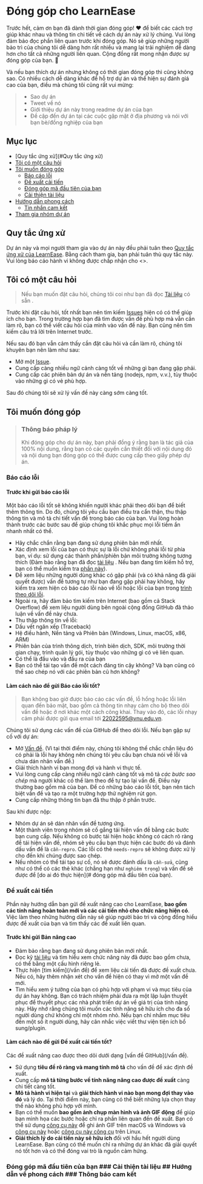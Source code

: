 <!-- omit in toc -->
# Đóng góp cho LearnEase

Trước hết, cảm ơn bạn đã dành thời gian đóng góp! ❤️
 để biết các cách trợ giúp khác nhau và thông tin chi tiết về cách dự án này xử lý chúng. Vui lòng đảm bảo đọc phần liên quan trước khi đóng góp. Nó sẽ giúp những người bảo trì của chúng tôi dễ dàng hơn rất nhiều và mang lại trải nghiệm dễ dàng hơn cho tất cả những người liên quan. Cộng đồng rất mong nhận được sự đóng góp của bạn. 🎉

Và nếu bạn thích dự án nhưng không có thời gian đóng góp thì cũng không sao. Có nhiều cách dễ dàng khác để hỗ trợ dự án và thể hiện sự đánh giá cao của bạn, điều mà chúng tôi cũng rất vui mừng:

> - Sao dự án
> - Tweet về nó
> - Giới thiệu dự án này trong readme dự án của bạn
> - Đề cập đến dự án tại các cuộc gặp mặt ở địa phương và nói với bạn bè/đồng nghiệp của bạn

<!-- omit in toc -->
## Mục lục

- [Quy tắc ứng xử](#Quy tắc ứng xử)
- [Tôi có một câu hỏi](#i-have-a-question)
- [Tôi muốn đóng góp](#i-want-to-contribute)
  - [Báo cáo lỗi](#reporting-bugs)
  - [Đề xuất cải tiến](#suggesting-enhancements)
  - [Đóng góp mã đầu tiên của bạn](#your-first-code-contribution)
  - [Cải thiện tài liệu](#improving-the-documentation)
- [Hướng dẫn phong cách](#styleguides)
  - [Tin nhắn cam kết](#commit-messages)
- [Tham gia nhóm dự án](#join-the-project-team)


## Quy tắc ứng xử

Dự án này và mọi người tham gia vào dự án này đều phải tuân theo
[Quy tắc ứng xử của LearnEase](https://github.com/HienNguyenPhan/LearnEaseblob/CODE_OF_CONDUCT.md).
Bằng cách tham gia, bạn phải tuân thủ quy tắc này. Vui lòng báo cáo hành vi không được chấp nhận cho <>.


## Tôi có một câu hỏi

> Nếu bạn muốn đặt câu hỏi, chúng tôi coi như bạn đã đọc [Tài liệu]() có sẵn .

Trước khi đặt câu hỏi, tốt nhất bạn nên tìm kiếm [Issues](https://github.com/HienNguyenPhan/LearnEase/issues) hiện có có thể giúp ích cho bạn. Trong trường hợp bạn đã tìm được vấn đề phù hợp mà vẫn cần làm rõ, bạn có thể viết câu hỏi của mình vào vấn đề này. Bạn cũng nên tìm kiếm câu trả lời trên Internet trước.

Nếu sau đó bạn vẫn cảm thấy cần đặt câu hỏi và cần làm rõ, chúng tôi khuyên bạn nên làm như sau:

- Mở một [Issue](https://github.com/HienNguyenPhan/LearnEase/issues/new).
- Cung cấp càng nhiều ngữ cảnh càng tốt về những gì bạn đang gặp phải.
- Cung cấp các phiên bản dự án và nền tảng (nodejs, npm, v.v.), tùy thuộc vào những gì có vẻ phù hợp.

Sau đó chúng tôi sẽ xử lý vấn đề này càng sớm càng tốt.
<!--
You might want to create a separate issue tag for questions and include it in this description. People should then tag their issues accordingly.

Depending on how large the project is, you may want to outsource the questioning, e.g. to Stack Overflow or Gitter. You may add additional contact and information possibilities:
- IRC
- Slack
- Gitter
- Stack Overflow tag
- Blog
- FAQ
- Roadmap
- E-Mail List
- Forum
-->

## Tôi muốn đóng góp

> ### Thông báo pháp lý <!-- omit in toc -->
> Khi đóng góp cho dự án này, bạn phải đồng ý rằng bạn là tác giả của 100% nội dung, rằng bạn có các quyền cần thiết đối với nội dung đó và nội dung bạn đóng góp có thể được cung cấp theo giấy phép dự án.

### Báo cáo lỗi

<!-- omit in toc -->
#### Trước khi gửi báo cáo lỗi

Một báo cáo lỗi tốt sẽ không khiến người khác phải theo dõi bạn để biết thêm thông tin. Do đó, chúng tôi yêu cầu bạn điều tra cẩn thận, thu thập thông tin và mô tả chi tiết vấn đề trong báo cáo của bạn. Vui lòng hoàn thành trước các bước sau để giúp chúng tôi khắc phục mọi lỗi tiềm ẩn nhanh nhất có thể.

- Hãy chắc chắn rằng bạn đang sử dụng phiên bản mới nhất.
- Xác định xem lỗi của bạn có thực sự là lỗi chứ không phải lỗi từ phía bạn, ví dụ: sử dụng các thành phần/phiên bản môi trường không tương thích (Đảm bảo rằng bạn đã đọc [tài liệu]() . Nếu bạn đang tìm kiếm hỗ trợ, bạn có thể muốn kiểm tra [phần này](#i-have-a-question)).
- Để xem liệu những người dùng khác có gặp phải (và có khả năng đã giải quyết được) vấn đề tương tự như bạn đang gặp phải hay không, hãy kiểm tra xem hiện có báo cáo lỗi nào về lỗi hoặc lỗi của bạn trong  [ trình theo dõi lỗi](https://github.com/HienNguyenPhan/LearnEaseissues?q=label%3Abug).
- Ngoài ra, hãy đảm bảo tìm kiếm trên Internet (bao gồm cả Stack Overflow) để xem liệu người dùng bên ngoài cộng đồng GitHub đã thảo luận về vấn đề này chưa.
- Thu thập thông tin về lỗi:
- Dấu vết ngăn xếp (Traceback)
- Hệ điều hành, Nền tảng và Phiên bản (Windows, Linux, macOS, x86, ARM)
- Phiên bản của trình thông dịch, trình biên dịch, SDK, môi trường thời gian chạy, trình quản lý gói, tùy thuộc vào những gì có vẻ liên quan.
- Có thể là đầu vào và đầu ra của bạn
- Bạn có thể tái tạo vấn đề một cách đáng tin cậy không? Và bạn cũng có thể sao chép nó với các phiên bản cũ hơn không?

<!-- omit in toc -->
#### Làm cách nào để gửi Báo cáo lỗi tốt?

> Bạn không bao giờ được báo cáo các vấn đề, lỗ hổng hoặc lỗi liên quan đến bảo mật, bao gồm cả thông tin nhạy cảm cho bộ theo dõi vấn đề hoặc ở nơi khác một cách công khai. Thay vào đó, các lỗi nhạy cảm phải được gửi qua email tới <22022595@vnu.edu.vn>.
<!-- You may add a PGP key to allow the messages to be sent encrypted as well. -->

Chúng tôi sử dụng các vấn đề của GitHub để theo dõi lỗi. Nếu bạn gặp sự cố với dự án:

- Mở [Vấn đề](/issues/new). (Vì tại thời điểm này, chúng tôi không thể chắc chắn liệu đó có phải là lỗi hay không nên chúng tôi yêu cầu bạn chưa nói về lỗi và chưa dán nhãn vấn đề.)
- Giải thích hành vi bạn mong đợi và hành vi thực tế.
- Vui lòng cung cấp càng nhiều ngữ cảnh càng tốt và mô tả *các bước sao chép* mà người khác có thể làm theo để tự tạo lại vấn đề. Điều này thường bao gồm mã của bạn. Để có những báo cáo lỗi tốt, bạn nên tách biệt vấn đề và tạo ra một trường hợp thử nghiệm rút gọn.
- Cung cấp những thông tin bạn đã thu thập ở phần trước.

Sau khi được nộp:

- Nhóm dự án sẽ dán nhãn vấn đề tương ứng.
- Một thành viên trong nhóm sẽ cố gắng tái hiện vấn đề bằng các bước bạn cung cấp. Nếu không có bước tái hiện hoặc không có cách rõ ràng để tái hiện vấn đề, nhóm sẽ yêu cầu bạn thực hiện các bước đó và đánh dấu vấn đề là `cần-repro`. Các lỗi có thẻ `needs-repro` sẽ không được xử lý cho đến khi chúng được sao chép.
- Nếu nhóm có thể tái tạo sự cố, nó sẽ được đánh dấu là `cần-sửa`, cũng như có thể có các thẻ khác (chẳng hạn như `nghiêm trọng`) và vấn đề sẽ được để [do ai đó thực hiện](# đóng góp mã đầu tiên của bạn).

<!-- You might want to create an issue template for bugs and errors that can be used as a guide and that defines the structure of the information to be included. If you do so, reference it here in the description. -->


### Đề xuất cải tiến

Phần này hướng dẫn bạn gửi đề xuất nâng cao cho LearnEase, **bao gồm các tính năng hoàn toàn mới và các cải tiến nhỏ cho chức năng hiện có**. Việc làm theo những hướng dẫn này sẽ giúp người bảo trì và cộng đồng hiểu được đề xuất của bạn và tìm thấy các đề xuất liên quan.

<!-- omit in toc -->
#### Trước khi gửi Bản nâng cao

- Đảm bảo rằng bạn đang sử dụng phiên bản mới nhất.
- Đọc kỹ [tài liệu]() và tìm hiểu xem chức năng này đã được bao gồm chưa, có thể bằng một cấu hình riêng lẻ.
- Thực hiện [tìm kiếm](/vấn đề) để xem liệu cải tiến đã được đề xuất chưa. Nếu có, hãy thêm nhận xét cho vấn đề hiện có thay vì mở một vấn đề mới.
- Tìm hiểu xem ý tưởng của bạn có phù hợp với phạm vi và mục tiêu của dự án hay không. Bạn có trách nhiệm phải đưa ra một lập luận thuyết phục để thuyết phục các nhà phát triển dự án về giá trị của tính năng này. Hãy nhớ rằng chúng tôi muốn các tính năng sẽ hữu ích cho đa số người dùng chứ không chỉ một nhóm nhỏ. Nếu bạn chỉ nhắm mục tiêu đến một số ít người dùng, hãy cân nhắc việc viết thư viện tiện ích bổ sung/plugin.

<!-- omit in toc -->
#### Làm cách nào để gửi Đề xuất cải tiến tốt?

Các đề xuất nâng cao được theo dõi dưới dạng [vấn đề GitHub](/vấn đề).

- Sử dụng **tiêu đề rõ ràng và mang tính mô tả** cho vấn đề để xác định đề xuất.
- Cung cấp **mô tả từng bước về tính năng nâng cao được đề xuất** càng chi tiết càng tốt.
- **Mô tả hành vi hiện tại** và **giải thích hành vi nào bạn mong đợi thay vào đó** và lý do. Tại thời điểm này, bạn cũng có thể biết những lựa chọn thay thế nào không phù hợp với mình.
- Bạn có thể muốn **bao gồm ảnh chụp màn hình và ảnh GIF động** để giúp bạn minh họa các bước hoặc chỉ ra phần liên quan đến đề xuất. Bạn có thể sử dụng [công cụ này](https://www.cockos.com/licecap/) để ghi ảnh GIF trên macOS và Windows và [công cụ này](https://github.com/colinkeenan/silentcast) hoặc [công cụ này công cụ](https://github.com/GNOME/byzanz) trên Linux. <!-- this should only be included if the project has a GUI -->
- **Giải thích lý do cải tiến này sẽ hữu ích** đối với hầu hết người dùng LearnEase. Bạn cũng có thể muốn chỉ ra những dự án khác đã giải quyết nó tốt hơn và có thể đóng vai trò là nguồn cảm hứng.

<!-- You might want to create an issue template for enhancement suggestions that can be used as a guide and that defines the structure of the information to be included. If you do so, reference it here in the description. -->

### Đóng góp mã đầu tiên của bạn ### Cải thiện tài liệu ## Hướng dẫn về phong cách ### Thông báo cam kết
